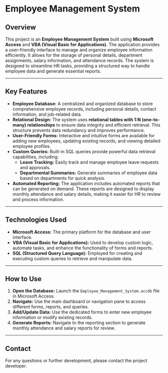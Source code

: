 # Employee Management System

## Overview

This project is an **Employee Management System** built using **Microsoft Access** and **VBA (Visual Basic for Applications)**. The application provides a user-friendly interface to manage and organize employee information efficiently. It allows for the storage of personal details, department assignments, salary information, and attendance records. The system is designed to streamline HR tasks, providing a structured way to handle employee data and generate essential reports.

---

## Key Features

* **Employee Database:** A centralized and organized database to store comprehensive employee records, including personal details, contact information, and job-related data.
* **Relational Design:** The system uses **relational tables with 1:N (one-to-many) relationships** to ensure data integrity and efficient retrieval. This structure prevents data redundancy and improves performance. 
* **User-Friendly Forms:** Interactive and intuitive forms are available for adding new employees, updating existing records, and viewing detailed employee profiles.
* **Custom Queries:** Built-in SQL queries provide powerful data retrieval capabilities, including:
    * **Leave Tracking:** Easily track and manage employee leave requests and approvals.
    * **Departmental Summaries:** Generate summaries of employee data based on departments for quick analysis.
* **Automated Reporting:** The application includes automated reports that can be generated on demand. These reports are designed to display monthly attendance and salary details, making it easier for HR to review and process information.

---

## Technologies Used

* **Microsoft Access:** The primary platform for the database and user interface.
* **VBA (Visual Basic for Applications):** Used to develop custom logic, automate tasks, and enhance the functionality of forms and reports.
* **SQL (Structured Query Language):** Employed for creating and executing custom queries to retrieve and manipulate data.

---

## How to Use

1.  **Open the Database:** Launch the `Employee_Management_System.accdb` file in Microsoft Access.
2.  **Navigate:** Use the main dashboard or navigation pane to access different forms, reports, and queries.
3.  **Add/Update Data:** Use the dedicated forms to enter new employee information or modify existing records.
4.  **Generate Reports:** Navigate to the reporting section to generate monthly attendance and salary reports for review.

---

## Contact

For any questions or further development, please contact the project developer.
